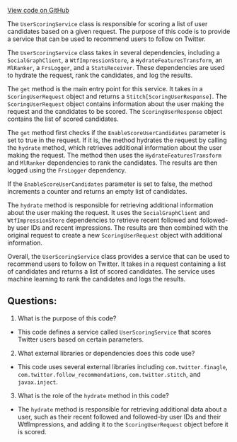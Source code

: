 [View code on GitHub](https://github.com/misbahsy/the-algorithm/follow-recommendations-service/server/src/main/scala/com/twitter/follow_recommendations/services/UserScoringService.scala)

The `UserScoringService` class is responsible for scoring a list of user candidates based on a given request. The purpose of this code is to provide a service that can be used to recommend users to follow on Twitter. 

The `UserScoringService` class takes in several dependencies, including a `SocialGraphClient`, a `WtfImpressionStore`, a `HydrateFeaturesTransform`, an `MlRanker`, a `FrsLogger`, and a `StatsReceiver`. These dependencies are used to hydrate the request, rank the candidates, and log the results. 

The `get` method is the main entry point for this service. It takes in a `ScoringUserRequest` object and returns a `Stitch[ScoringUserResponse]`. The `ScoringUserRequest` object contains information about the user making the request and the candidates to be scored. The `ScoringUserResponse` object contains the list of scored candidates. 

The `get` method first checks if the `EnableScoreUserCandidates` parameter is set to true in the request. If it is, the method hydrates the request by calling the `hydrate` method, which retrieves additional information about the user making the request. The method then uses the `HydrateFeaturesTransform` and `MlRanker` dependencies to rank the candidates. The results are then logged using the `FrsLogger` dependency. 

If the `EnableScoreUserCandidates` parameter is set to false, the method increments a counter and returns an empty list of candidates. 

The `hydrate` method is responsible for retrieving additional information about the user making the request. It uses the `SocialGraphClient` and `WtfImpressionStore` dependencies to retrieve recent followed and followed-by user IDs and recent impressions. The results are then combined with the original request to create a new `ScoringUserRequest` object with additional information. 

Overall, the `UserScoringService` class provides a service that can be used to recommend users to follow on Twitter. It takes in a request containing a list of candidates and returns a list of scored candidates. The service uses machine learning to rank the candidates and logs the results.
## Questions: 
 1. What is the purpose of this code?
- This code defines a service called `UserScoringService` that scores Twitter users based on certain parameters.

2. What external libraries or dependencies does this code use?
- This code uses several external libraries including `com.twitter.finagle`, `com.twitter.follow_recommendations`, `com.twitter.stitch`, and `javax.inject`.

3. What is the role of the `hydrate` method in this code?
- The `hydrate` method is responsible for retrieving additional data about a user, such as their recent followed and followed-by user IDs and their WtfImpressions, and adding it to the `ScoringUserRequest` object before it is scored.
